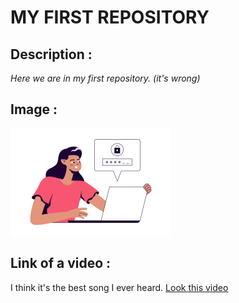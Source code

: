 # **MY FIRST REPOSITORY**

## **Description :**

*Here we are in my first repository. (it's wrong)*

## **Image :**
![Madame qui sécurise ses mots de passe](./assets//password_security.png)

## **Link of a video :**

I think it's the best song I ever heard.
[Look this video](https://www.youtube.com/watch?v=HyHNuVaZJ-k)